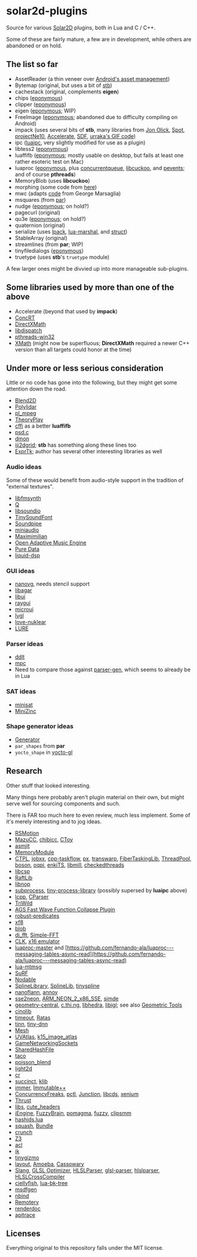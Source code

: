 # solar2d-plugins
Source for various [Solar2D](https://solar2d.com) plugins, both in Lua and C / C++.

Some of these are fairly mature, a few are in development, while others are abandoned or on hold.

## The list so far ##

* AssetReader (a thin veneer over [Android's asset management](https://developer.android.com/reference/android/content/res/AssetManager))
* Bytemap (original, but uses a bit of [stb](https://github.com/nothings/stb))
* cachestack (original, complements **eigen**)
* chips ([eponymous](https://github.com/floooh/chips))
* clipper ([eponymous](http://angusj.com/delphi/clipper.php))
* eigen ([eponymous](http://eigen.tuxfamily.org/index.php?title=Main_Page); WIP)
* FreeImage ([eponymous](http://freeimage.sourceforge.net); abandoned due to difficulty compiling on Android)
* impack (uses several bits of **stb**, many libraries from [Jon Olick](https://www.jonolick.com), [Spot](https://github.com/r-lyeh-archived/spot), [projectNe10](https://projectne10.github.io/Ne10/), [Accelerate](https://developer.apple.com/documentation/accelerate?language=objc), [SDF](https://github.com/memononen/SDF), [urraka's GIF code](https://gist.github.com/urraka/685d9a6340b26b830d49))
* ipc ([luaipc](https://github.com/siffiejoe/lua-luaipc), very slightly modified for use as a plugin)
* libtess2 ([eponymous](https://github.com/memononen/libtess2))
* luaffifb ([eponymous](https://github.com/facebookarchive/luaffifb); mostly usable on desktop, but fails at least one rather esoteric test on Mac)
* luaproc ([eponymous](https://github.com/askyrme/luaproc), plus [concurrentqueue](https://github.com/cameron314/concurrentqueue), [libcuckoo](https://github.com/efficient/libcuckoo), and [pevents](https://github.com/NeoSmart/PEvents); and of course **pthreads**)
* MemoryBlob (uses **libcuckoo**)
* morphing (some code from [here](https://cg.cs.tsinghua.edu.cn/people/~xianying/Papers/PoissonMVCs/index.html))
* mwc (adapts [code](https://www.math.uni-bielefeld.de/~sillke/ALGORITHMS/random/marsaglia-c) from George Marsaglia)
* msquares (from [par](https://github.com/prideout/par))
* nudge ([eponymous](https://github.com/rasmusbarr/nudge); on hold?)
* pagecurl (original)
* qu3e ([eponymous](https://github.com/RandyGaul/qu3e); on hold?)
* quaternion (original)
* serialize (uses [lpack](http://webserver2.tecgraf.puc-rio.br/~lhf/ftp/lua/#lpack), [lua-marshal](https://github.com/richardhundt/lua-marshal), and [struct](http://www.inf.puc-rio.br/~roberto/struct/))
* StableArray (original)
* streamlines (from **par**; WIP)
* tinyfiledialogs ([eponymous](https://sourceforge.net/projects/tinyfiledialogs/))
* truetype (uses **stb**'s `truetype` module)

A few larger ones might be divvied up into more manageable sub-plugins.

## Some libraries used by more than one of the above ##

* Accelerate (beyond that used by **impack**)
* [ConcRT](docs.microsoft.com/en-us/cpp/parallel/concrt/concurrency-runtime)
* [DirectXMath](https://github.com/Microsoft/DirectXMath)
* [libdispatch](https://github.com/apple/swift-corelibs-libdispatch)
* [pthreads-win32](https://locklessinc.com/articles/pthreads_on_windows/)
* [XMath](https://github.com/Napoleon314/XMath) (might now be superfluous; **DirectXMath** required a newer C++ version than all targets could honor at the time)


## Under more or less serious consideration ##

Little or no code has gone into the following, but they might get some attention down the road.

* [Blend2D](https://github.com/blend2d/blend2d)
* [Polylidar](https://github.com/JeremyBYU/polylidar)
* [pl_mpeg](https://github.com/phoboslab/pl_mpeg)
* [TheoryPlay](https://www.icculus.org/theoraplay/)
* [cffi](https://github.com/q66/cffi-lua) as a better **luaffifb**
* [psd.c](https://github.com/hkrn/psd.c)
* [dmon](https://github.com/septag/dmon)
* [iji2dgrid](https://github.com/incrediblejr/iji2dgrid); **stb** has something along these lines too
* [ExprTk](https://github.com/ArashPartow/exprtk); author has several other interesting libraries as well

### Audio ideas ###

Some of these would benefit from audio-style support in the tradition of "external textures".

* [libfmsynth](https://github.com/Themaister/libfmsynth)
* [Q](https://github.com/cycfi/Q)
* [libsoundio](https://github.com/andrewrk/libsoundio)
* [TinySoundFont](https://github.com/schellingb/TinySoundFont)
* [Soundpipe](https://github.com/PaulBatchelor/Soundpipe)
* [miniaudio](https://github.com/dr-soft/miniaudio)
* [Maximimilian](https://github.com/micknoise/Maximilian)
* [Open Adaptive Music Engine](https://github.com/oamldev/oaml)
* [Pure Data](https://github.com/libpd/libpd)
* [liquid-dsp](https://github.com/jgaeddert/liquid-dsp)

### GUI ideas ###

* [nanovg](https://github.com/memononen/nanovg), needs stencil support
* [libagar](https://github.com/JulNadeauCA/libagar)
* [libui](https://github.com/andlabs/libui)
* [raygui](https://github.com/raysan5/raygui)
* [microui](https://github.com/rxi/microui)
* [lvgl](https://github.com/littlevgl/lvgl)
* [love-nuklear](https://github.com/keharriso/love-nuklear)
* [LURE](https://github.com/rdlaitila/LURE)

### Parser ideas ###

* [ddlt](https://github.com/leiradel/ddlt)
* [mpc](https://github.com/orangeduck/mpc)
* Need to compare those against [parser-gen](https://github.com/vsbenas/parser-gen), which seems to already be in Lua

### SAT ideas ###

* [minisat](https://github.com/niklasso/minisat)
* [MiniZinc](https://github.com/MiniZinc/libminizinc)

### Shape generator ideas ###

* [Generator](https://github.com/ilmola/generator)
* `par_shapes` from **par**
* `yocto_shape` in [yocto-gl](https://github.com/xelatihy/yocto-gl)

## Research ##

Other stuff that looked interesting.

Many things here probably aren't plugin material on their own, but might serve well for sourcing components and such.

There is FAR too much here to even review, much less implement. Some of it's merely interesting and to jog ideas.

* [RSMotion](https://github.com/BasGeertsema/rsmotion)
* [MazuCC](https://github.com/jserv/MazuCC), [chibicc](https://github.com/rui314/chibicc), [CToy](https://github.com/anael-seghezzi/CToy)
* [asmjit](https://github.com/asmjit/asmjit)
* [MemoryModule](https://github.com/fancycode/MemoryModule)
* [CTPL](https://github.com/vit-vit/CTPL), [jobxx](https://github.com/seanmiddleditch/jobxx), [cpp-taskflow](https://github.com/cpp-taskflow/cpp-taskflow), [px](https://github.com/pplux/px), [transwarp](https://github.com/bloomen/transwarp), [FiberTaskingLib](https://github.com/RichieSams/FiberTaskingLib), [ThreadPool](https://github.com/nbsdx/ThreadPool), [boson](https://github.com/duckie/boson), [oqpi](https://github.com/H-EAL/oqpi), [enkiTS](https://github.com/dougbinks/enkiTS), [libmill](https://github.com/sustrik/libmill), [checkedthreads](https://github.com/yosefk/checkedthreads)
* [libcsp](https://github.com/shiyanhui/libcsp)
* [RaftLib](https://github.com/RaftLib/RaftLib)
* [libnop](https://github.com/google/libnop)
* [subprocess](https://github.com/sheredom/subprocess.h), [tiny-process-library](https://github.com/eidheim/tiny-process-library) (possibly supersed by **luaipc** above)
* [lcpp](https://github.com/m-schmoock/lcpp), [CParser](https://github.com/facebookresearch/CParser)
* [TriWild](https://github.com/wildmeshing/TriWild)
* [AGS Fast Wave Function Collapse Plugin](https://github.com/ericoporto/agsfastwfc)
* [robust-predicates](https://github.com/mourner/robust-predicates)
* [xf8](https://github.com/skeeto/xf8)
* [blob](https://github.com/BlockoS/blob)
* [dj_fft](https://github.com/jdupuy/dj_fft), [Simple-FFT](https://github.com/d1vanov/Simple-FFT)
* [CLK](https://github.com/TomHarte/CLK), [x16 emulator](https://github.com/commanderx16/x16-emulator/)
* [luaproc-master](https://github.com/lmillanfdez/luaproc-master) and [https://github.com/fernando-ala/luaproc---messaging-tables-async-read](https://github.com/fernando-ala/luaproc---messaging-tables-async-read)
* [lua-mtmsg](https://github.com/osch/lua-mtmsg)
* [SuRF](https://github.com/efficient/SuRF)
* [Nodable](https://github.com/berdal84/Nodable)
* [SplineLibrary](https://github.com/ejmahler/SplineLibrary), [SplineLib](https://github.com/andrewwillmott/splines-lib), [tinyspline](https://github.com/msteinbeck/tinyspline)
* [nanoflann](https://github.com/jlblancoc/nanoflann), [annoy](https://github.com/spotify/annoy)
* [sse2neon](https://github.com/jratcliff63367/sse2neon), [ARM_NEON_2_x86_SSE](https://github.com/intel/ARM_NEON_2_x86_SSE), [simde](https://github.com/nemequ/simde)
* [geometry-central](https://github.com/nmwsharp/geometry-central), [c.thi.ng](https://github.com/thi-ng/c-thing), [libhedra](https://github.com/avaxman/libhedra), [libigl](https://github.com/libigl/libigl); see also [Geometric Tools](https://www.geometrictools.com)
* [cinolib](https://github.com/mlivesu/cinolib)
* [timeout](https://github.com/wahern/timeout), [Ratas](https://github.com/jsnell/ratas)
* [tinn](https://github.com/glouw/tinn), [tiny-dnn](https://github.com/tiny-dnn/tiny-dnn)
* [Mesh](https://github.com/plasma-umass/Mesh)
* [UVAtlas](https://github.com/microsoft/UVAtlas), [k15_image_atlas](https://github.com/FelixK15/k15_image_atlas)
* [GameNetworkingSockets](https://github.com/ValveSoftware/GameNetworkingSockets)
* [SharedHashFile](https://github.com/simonhf/sharedhashfile)
* [taco](https://github.com/tensor-compiler/taco)
* [poisson_blend](https://github.com/Erkaman/poisson_blend)
* [light2d](https://github.com/miloyip/light2d)
* [cr](https://github.com/fungos/cr)
* [succinct](https://github.com/ot/succinct), [klib](https://github.com/attractivechaos/klib)
* [immer](https://github.com/arximboldi/immer), [Immutable++](https://github.com/rsms/immutable-cpp)
* [ConcurrencyFreaks](https://github.com/pramalhe/ConcurrencyFreaks), [pctl](https://github.com/deepsea-inria/pctl), [Junction](https://github.com/preshing/junction), [libcds](https://github.com/khizmax/libcds), [xenium](https://github.com/mpoeter/xenium)
* [Thrust](https://github.com/thrust/thrust)
* [libs](https://github.com/mattiasgustavsson/libs), [cute_headers](https://github.com/RandyGaul/cute_headers)
* [iEngine](https://github.com/xxfast/iEngine), [FuzzyBrain](https://github.com/pablosproject/FuzzyBrain), [pomagma](https://github.com/fritzo/pomagma), [fuzzy](https://github.com/soulik/fuzzy), [clipsmm](https://github.com/timn/clipsmm)
* [hashids.lua](https://github.com/leihog/hashids.lua)
* [squash](https://github.com/quixdb/squash), [Bundle](https://github.com/r-lyeh-archived/bundle)
* [crunch](https://github.com/BinomialLLC/crunch)
* [Z3](https://github.com/Z3Prover/z3)
* [acl](https://github.com/nfrechette/acl)
* [ik](https://github.com/TheComet/ik)
* [tinygizmo](https://github.com/ddiakopoulos/tinygizmo)
* [layout](https://github.com/randrew/layout), [Amoeba](https://github.com/starwing/amoeba), [Cassowary](https://github.com/sile-typesetter/cassowary.lua)
* [Slang](https://github.com/shader-slang/slang), [GLSL Optimizer](https://github.com/aras-p/glsl-optimizer), [HLSLParser](https://github.com/Thekla/hlslparser), [glsl-parser](https://github.com/graphitemaster/glsl-parser), [hlslparser](https://github.com/unknownworlds/hlslparser), [HLSLCrossCompiler](https://github.com/James-Jones/HLSLCrossCompiler)
* [cjellyfish](https://github.com/jamesturk/cjellyfish), [lua-bk-tree](https://github.com/profan/lua-bk-tree)
* [msdfgen](https://github.com/Chlumsky/msdfgen)
* [nbind](https://github.com/charto/nbind)
* [Remotery](https://github.com/Celtoys/Remotery)
* [renderdoc](https://github.com/baldurk/renderdoc)
* [apitrace](https://github.com/apitrace/apitrace)

## Licenses ##

Everything original to this repository falls under the MIT license.

